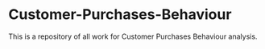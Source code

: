 # Customer-Purchases-Behaviour
This is a repository of all work for Customer Purchases Behaviour analysis.
